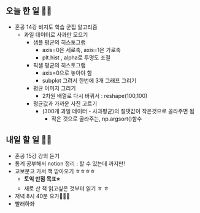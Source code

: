 ## 오늘 한 일 🤛🏻
- 혼공 14강 비지도 학습 군집 알고리즘 
    - 과일 데이터로 사과만 모으기
        - 샘플 평균의 히스토그램 
            - axis=0은 세로축, axis=1은 가로축
            - plt.hist , alpha로 투명도 조절
        - 픽셀 평균의 히스토그램
            - axis=0으로 놓아야 함
            - subplot 그려서 한번에 3개 그래프 그리기
        - 평균 이미지 그리기
            - 2차원 배열로 다시 바꿔서 : reshape(100,100)
        - 평균값과 가까운 사진 고르기
            - (300개 과일 데이터 - 사과평균)의 절댓값이 작은것으로 골라주면 됨
                - 작은 것으로 골라주는, np.argsort()함수

## 내일 할 일 ✌🏻
- 혼공 15강 강의 듣기
- 통계 공부해서 notion 정리 : 할 수 있는데 까지만!
- 교보문고 가서 책 받아오기 ㅎㅎㅎㅎ
    - **토익 만점 목표⭐️**
    - 새로 산 책 읽고싶은 것부터 읽기 ㅎ ㅎ
- 저녁 8시 40분 요가🧘🏻‍♀️
- 빨래하좌
